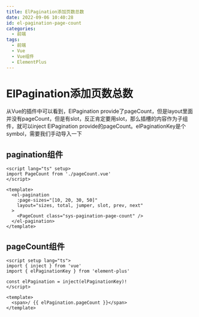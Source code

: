 ```yaml
---
title: ElPagination添加页数总数
date: 2022-09-06 10:40:28
id: el-pagination-page-count
categories:
  - 前端
tags:
  - 前端
  - Vue
  - Vue组件
  - ElementPlus
---
```


# ElPagination添加页数总数

从Vue的插件中可以看到，ElPagination provide了pageCount，但是layout里面并没有pageCount，但是有slot，反正肯定要用slot，那么插槽的内容作为子组件，就可以inject ElPagination provide的pageCount。elPaginationKey是个symbol，需要我们手动导入一下

## pagination组件

```vue
<script lang="ts" setup>
import PageCount from './pageCount.vue'
</script>

<template>
  <el-pagination
    :page-sizes="[10, 20, 30, 50]"
    layout="sizes, total, jumper, slot, prev, next"
  >
    <PageCount class="sys-pagination-page-count" />
  </el-pagination>
</template>
```

## pageCount组件

```vue
<script setup lang="ts">
import { inject } from 'vue'
import { elPaginationKey } from 'element-plus'

const elPagination = inject(elPaginationKey)!
</script>

<template>
  <span>/ {{ elPagination.pageCount }}</span>
</template>
```
